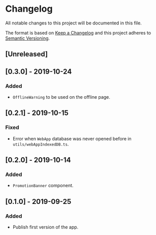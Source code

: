 # Changelog

All notable changes to this project will be documented in this file.

The format is based on [Keep a Changelog](http://keepachangelog.com/en/1.0.0/)
and this project adheres to [Semantic Versioning](http://semver.org/spec/v2.0.0.html).

## [Unreleased]

## [0.3.0] - 2019-10-24
### Added
- `OfflineWarning` to be used on the offline page.

## [0.2.1] - 2019-10-15

### Fixed
- Error when `WebApp` database was never opened before in `utils/webAppIndexedDB.ts`.

## [0.2.0] - 2019-10-14
### Added
- `PromotionBanner` component.

## [0.1.0] - 2019-09-25
### Added
- Publish first version of the app.
